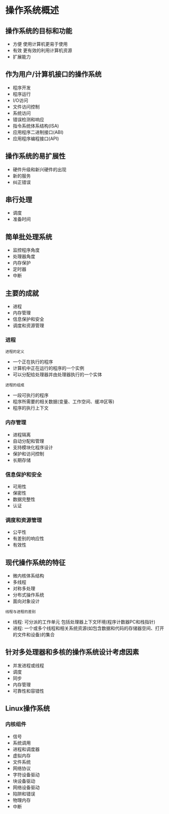 # 操作系统概述

## 操作系统的目标和功能
- 方便 使用计算机更易于使用
- 有效 更有效的利用计算机资源
- 扩展能力

## 作为用户/计算机接口的操作系统
- 程序开发
- 程序运行
- I/O访问
- 文件访问控制
- 系统访问
- 错误检测和响应
- 指令系统体系结构(ISA)
- 应用程序二进制接口(ABI)
- 应用程序编程接口(API)

## 操作系统的易扩展性
- 硬件升级和新兴硬件的出现
- 新的服务
- 纠正错误

## 串行处理
- 调度
- 准备时间

## 简单批处理系统
- 监控程序角度
- 处理器角度
- 内存保护
- 定时器
- 中断

## 主要的成就
- 进程
- 内存管理
- 信息保护和安全
- 调度和资源管理

### 进程
`进程的定义`
- 一个正在执行的程序
- 计算机中正在运行的程序的一个实例
- 可以分配给处理器并由处理器执行的一个实体

`进程的组成`
- 一段可执行的程序
- 程序所需要的相关数据(变量、工作空间、缓冲区等)
- 程序的执行上下文


### 内存管理
- 进程隔离
- 自动分配和管理
- 支持模块化程序设计
- 保护和访问控制
- 长期存储

### 信息保护和安全
- 可用性
- 保密性
- 数据完整性
- 认证

### 调度和资源管理
- 公平性
- 有差别的响应性
- 有效性


## 现代操作系统的特征
- 微内核体系结构
- 多线程
- 对称多处理
- 分布式操作系统
- 面向对象设计

`线程与进程的差别`
- 线程: 可分派的工作单元 包括处理器上下文环境(程序计数器PC和栈指针)
- 进程: 一个或多个线程和相关系统资源(如包含数据和代码的存储器空间、打开的文件和设备)的集合

## 针对多处理器和多核的操作系统设计考虑因素
- 并发进程或线程
- 调度
- 同步
- 内存管理
- 可靠性和容错性

## Linux操作系统

### 内核组件
- 信号
- 系统调用
- 进程和调度器
- 虚拟内存
- 文件系统
- 网络协议
- 字符设备驱动
- 块设备驱动
- 网络设备驱动
- 陷阱和错误
- 物理内存
- 中断

